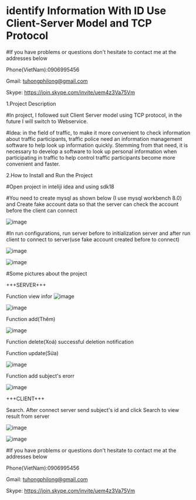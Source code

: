 # identify Information With ID Use Client-Server Model and TCP Protocol

#If you have problems or questions don't hesitate to contact me at the addresses below

Phone(VietNam):0906995456

Gmail: tuhongphilong@gmail.com

Skype: https://join.skype.com/invite/uem4z3Va75Vm



1.Project Description
  
  #In project, I followed suit Client Server model using TCP protocol, in the future I will switch to Webservice.
  
  #Idea: in the field of traffic, to make it more convenient to check information about traffic participants, traffic police need an information management software to help look up information quickly. 
        Stemming from that need, it is necessary to develop a software to look up personal information when participating in traffic to help control traffic participants become more convenient and faster.

2.How to Install and Run the Project

#Open project in inteliji idea and using sdk18

#You need to create mysql as shown below (I use mysql workbench 8.0) and Create fake account data so that the server can check the account before the client can connect

![image](https://github.com/TuHongPhiLong/identifyInformationWithIDSubject_ClientServer/assets/88416588/4c55ad9b-5656-4b86-b6c0-d23d7cb91892)

#In run configurations, run server before to initialization server and after run client to connect to server(use fake account created before to connect)

![image](https://github.com/TuHongPhiLong/identifyInformationWithIDSubject_ClientServer/assets/88416588/46a4b184-a731-40f9-91b7-129917acbb67)


![image](https://github.com/TuHongPhiLong/identifyInformationWithIDSubject_ClientServer/assets/88416588/8b5a0ede-3bf0-466f-a107-6053a971c7a2)

#Some pictures about the project

  +++SERVER+++
  
  Function view infor ![image](https://github.com/TuHongPhiLong/identifyInformationWithIDSubject_ClientServer/assets/88416588/54575765-6803-40ae-b87b-59191d8629ba)

  ![image](https://github.com/TuHongPhiLong/identifyInformationWithIDSubject_ClientServer/assets/88416588/13c6a2f6-e6fb-4fa5-b7d7-9fc576e4b993)
  
  Function add(Thêm)
  
  ![image](https://github.com/TuHongPhiLong/identifyInformationWithIDSubject_ClientServer/assets/88416588/dfaef95b-2f9a-44fd-a1f0-86157821d960)
  
  Function delete(Xoá) successful deletion notification
  
  Function update(Sửa)

  ![image](https://github.com/TuHongPhiLong/identifyInformationWithIDSubject_ClientServer/assets/88416588/d3cccc51-349d-4d66-8df3-b9a76c80b771)
  
  Function add subject's erorr 
  
  ![image](https://github.com/TuHongPhiLong/identifyInformationWithIDSubject_ClientServer/assets/88416588/ba214428-3b1a-4a35-bc76-ddc9d9bf3e06)

  +++CLIENT+++
  
  Search. After connect server send subject's id and click Search to view result from server
  
  ![image](https://github.com/TuHongPhiLong/identifyInformationWithIDSubject_ClientServer/assets/88416588/68fefe48-3343-4c7d-b21c-82d73ee675b9)
  
  ![image](https://github.com/TuHongPhiLong/identifyInformationWithIDSubject_ClientServer/assets/88416588/2cb65b13-f858-40d0-a61e-2eeb13111f67)
 


#If you have problems or questions don't hesitate to contact me at the addresses below

Phone(VietNam):0906995456

Gmail: tuhongphilong@gmail.com

Skype: https://join.skype.com/invite/uem4z3Va75Vm


